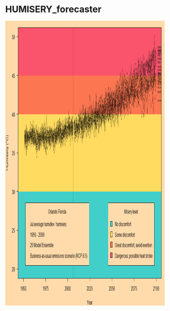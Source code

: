 # HUMISERY_forecaster

<p align="center">
  <img src="https://raw.githubusercontent.com/nosnibor27/HUMISERY_forecaster/master/Orlando_July_humisery.png" width = "900", height="900" alt="data dump"/>
</p>
